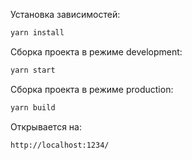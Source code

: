 Установка зависимостей:
```bash
yarn install
```

Сборка проекта в режиме development:
```bash
yarn start
```

Сборка проекта в режиме production:
```bash
yarn build
```

Открывается на:
```bash
http://localhost:1234/
```
